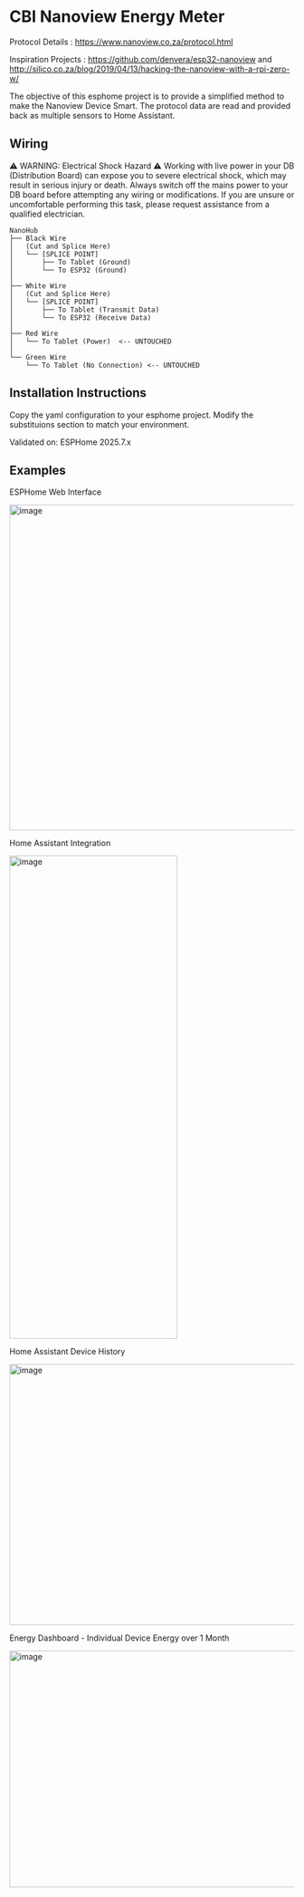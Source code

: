 # CBI Nanoview Energy Meter
Protocol Details : https://www.nanoview.co.za/protocol.html

Inspiration Projects : https://github.com/denvera/esp32-nanoview and http://silico.co.za/blog/2019/04/13/hacking-the-nanoview-with-a-rpi-zero-w/

The objective of this esphome project is to provide a simplified method to make the Nanoview Device Smart.
The protocol data are read and provided back as multiple sensors to Home Assistant.

## Wiring

⚠️ WARNING: Electrical Shock Hazard ⚠️
Working with live power in your DB (Distribution Board) can expose you to severe electrical shock, which may result in serious injury or death.
Always switch off the mains power to your DB board before attempting any wiring or modifications. If you are unsure or uncomfortable performing this task, please request assistance from a qualified electrician.

````
NanoHub
├── Black Wire
│   (Cut and Splice Here)
│   └── [SPLICE POINT]
│       ├── To Tablet (Ground)
│       └── To ESP32 (Ground)
│
├── White Wire
│   (Cut and Splice Here)
│   └── [SPLICE POINT]
│       ├── To Tablet (Transmit Data)
│       └── To ESP32 (Receive Data)
│
├── Red Wire
│   └── To Tablet (Power)  <-- UNTOUCHED
│
└── Green Wire
    └── To Tablet (No Connection) <-- UNTOUCHED
````

## Installation Instructions
Copy the yaml configuration to your esphome project.
Modify the substituions section to match your environment.

Validated on: ESPHome 2025.7.x

## Examples
ESPHome Web Interface

<img width="1829" height="575" alt="image" src="https://github.com/user-attachments/assets/97c55362-c7ed-43c4-a75d-1aa26c92dcc7" />

Home Assistant Integration

<img width="297" height="853" alt="image" src="https://github.com/user-attachments/assets/42d90140-9c0e-4993-9858-f6c2d8ca4b84" />

Home Assistant Device History

<img width="1633" height="461" alt="image" src="https://github.com/user-attachments/assets/a1609314-23c5-4a8a-96f6-c4dec0a8dac2" />

Energy Dashboard - Individual Device Energy over 1 Month

<img width="1373" height="418" alt="image" src="https://github.com/user-attachments/assets/64b151dc-5d74-4bec-9e8d-5f9b9796f11c" />

